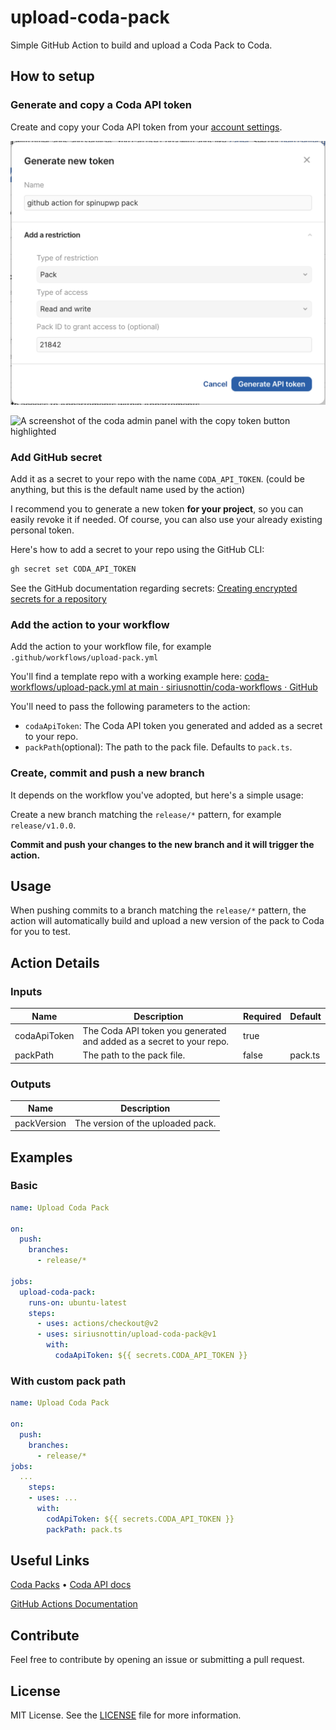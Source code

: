 # upload-coda-pack

Simple GitHub Action to build and upload a Coda Pack to Coda.

## How to setup

### Generate and copy a Coda API token

Create and copy your Coda API token from your [account settings](https://coda.io/account#apiSettings).

![A screenshot of the dialog to create a new Coda API token](./images/coda-api-token-1-generate.jpg)

![A screenshot of the coda admin panel with the copy token button highlighted](./images/coda-api-token-2-copy.png)

### Add GitHub secret

Add it as a secret to your repo with the name `CODA_API_TOKEN`. (could be anything, but this is the default name used by the action)

I recommend you to generate a new token **for your project**, so you can easily revoke it if needed. Of course, you can also use your already existing personal token.

Here's how to add a secret to your repo using the GitHub CLI:

```bash
gh secret set CODA_API_TOKEN
```

See the GitHub documentation regarding secrets: [Creating encrypted secrets for a repository](https://docs.github.com/en/actions/security-guides/encrypted-secrets#creating-encrypted-secrets-for-a-repository)

### Add the action to your workflow

Add the action to your workflow file, for example `.github/workflows/upload-pack.yml`

You'll find a template repo with a working example here: [coda-workflows/upload-pack.yml at main · siriusnottin/coda-workflows · GitHub](https://github.com/siriusnottin/coda-workflows/blob/main/.github/workflows/upload-pack.yml)

You'll need to pass the following parameters to the action:

- `codaApiToken`: The Coda API token you generated and added as a secret to your repo.
- `packPath`(optional): The path to the pack file. Defaults to `pack.ts`.

### Create, commit and push a new branch

It depends on the workflow you've adopted, but here's a simple usage:

Create a new branch matching the `release/*` pattern, for example `release/v1.0.0`.

**Commit and push your changes to the new branch and it will trigger the action.**

## Usage

When pushing commits to a branch matching the `release/*` pattern, the action will automatically build and upload a new version of the pack to Coda for you to test.

## Action Details

### Inputs

| Name | Description | Required | Default |
| --- | --- | --- | --- |
codaApiToken | The Coda API token you generated and added as a secret to your repo. | true | |
packPath | The path to the pack file. | false | pack.ts |

### Outputs

| Name | Description |
| --- | --- |
| packVersion | The version of the uploaded pack. |

## Examples

### Basic

```yaml
name: Upload Coda Pack

on:
  push:
    branches:
      - release/*

jobs:
  upload-coda-pack:
    runs-on: ubuntu-latest
    steps:
      - uses: actions/checkout@v2
      - uses: siriusnottin/upload-coda-pack@v1
        with:
          codaApiToken: ${{ secrets.CODA_API_TOKEN }}
```

### With custom pack path

```yaml
name: Upload Coda Pack

on:
  push:
    branches:
      - release/*
jobs:
  ...
    steps:
    - uses: ...
      with:
        codApiToken: ${{ secrets.CODA_API_TOKEN }}
        packPath: pack.ts
```

## Useful Links

[Coda Packs](https://coda.io/product/packs) • [Coda API docs](https://coda.io/packs/build/latest/)

[GitHub Actions Documentation](https://docs.github.com/en/actions)

## Contribute

Feel free to contribute by opening an issue or submitting a pull request.

## License

MIT License. See the [LICENSE](LICENSE) file for more information.
